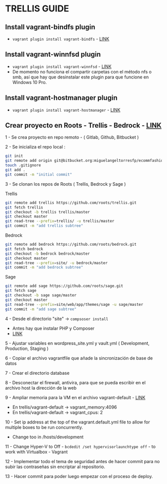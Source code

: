 # TRELLIS GUIDE

## Install vagrant-bindfs plugin

* `vagrant plugin install vagrant-bindfs` - [LINK](https://github.com/gael-ian/vagrant-bindfs)

## Install vagrant-winnfsd plugin

* `vagrant plugin install vagrant-winnfsd` - [LINK](https://github.com/winnfsd/vagrant-winnfsd)
* De momento no funciona el compartir carpetas con el método nfs o smb, así que hay que desinstalar este plugin para que funcione en Windows 10 Pro.

## Install vagrant-hostmanager plugin

* `vagrant plugin install vagrant-hostmanager` - [LINK](https://github.com/devopsgroup-io/vagrant-hostmanager)

## Crear proyecto en Roots - Trellis - Bedrock - [LINK](http://chrisknightindustries.com/2015/11/24/git-subtrees-for-trellis-workflow.html)

1 - Se crea proyecto en repo remoto - ( Gitlab, Github, Bitbucket )

2 - Se inicializa el repo local :

  ```bash
  git init
  git remote add origin git@bitbucket.org:miguelangeltorresfp/ecommfashion.es.git
  touch .gitignore
  git add .
  git commit -m "initial commit"
  ```

3 - Se clonan los repos de Roots ( Trellis, Bedrock y Sage )

Trellis

```bash
git remote add trellis https://github.com/roots/trellis.git
git fetch trellis
git checkout -b trellis trellis/master
git checkout master
git read-tree --prefix=trellis/ -u trellis/master
git commit -m "add trellis subtree"
```

Bedrock

```bash
git remote add bedrock https://github.com/roots/bedrock.git
git fetch bedrock
git checkout -b bedrock bedrock/master
git checkout master
git read-tree --prefix=site/ -u bedrock/master
git commit -m "add bedrock subtree"
```

Sage

```bash
git remote add sage https://github.com/roots/sage.git
git fetch sage
git checkout -b sage sage/master
git checkout master
git read-tree --prefix=site/web/app/themes/sage -u sage/master
git commit -m "add sage subtree"
```

4 - Desde el directorio "site" -> `compsoser install`
  
* Antes hay que instalar PHP y Composer
* [LINK](http://kizu514.com/blog/install-php7-and-composer-on-windows-10/)

5 - Ajustar variables en wordpress_site.yml y vault.yml ( Development, Production, Staging )

6 - Copiar el archivo vagrantfile que añade la sincronización de base de datos

7 - Crear el directorio database

8 - Desconectar el firewall, antivira, para que se pueda escribir en el archivo host la dirección de la web

9 - Ampliar memoria para la VM en el archivo vagrant-default - [LINK](https://medium.com/@payter/how-to-setup-trellis-wordpress-installation-on-windows-for-php-storm-easiest-setup-7cafb570559f)

* En trellis/vagrant-default -> vagrant_memory:4096
* En trellis/vagrant-default -> vagrant_cpus: 2

10 - Set ip address at the top of the vagrant.default.yml file to allow for multiple boxes to be run concurrently.
  
* Change too in /hosts/development

11 - Change Hyper-V to Off - `bcdedit /set hypervisorlaunchtype off` - to work with Virtualbox - Vagrant

12 - Implementar todo el tema de seguridad antes de hacer commit para no subir las contraseñas sin encriptar al repositorio.

13 - Hacer commit para poder luego empezar con el proceso de deploy.
